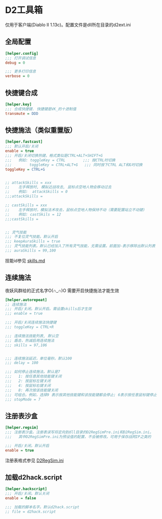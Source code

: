 # D2工具箱

仅用于客户端(Diablo II 1.13c)。配置文件是dll所在目录的d2ext.ini

## 全局配置

``` ini
[helper.config]
;;; 打开调试信息
debug = 0

;;; 更多打印信息
verbose = 0
```

## 快捷键合成

``` ini
[helper.key]
;;; 合成快捷键. 快捷键是VK_的十进制值
transmute = DDD
```

## 快捷施法（类似重置版）

``` ini
[helper.fastcast]
;;; 默认开启/关闭
enable = true
;;; 开启/关闭切换热键。格式类似是CTRL+ALT+SHIFT+G
;;;   例如: toggleKey = CTRL        ;;; 按CTRL时切换
;;;        toggleKey = CTRL+ALT+G   ;;; 同时按下CTRL ALT和G时切换
toggleKey = CTRL+G


;; attackSkills = xxx
;;    左手释放时, 模拟近战攻击, 鼠标点空地人物会移动过去
;;    例如:  attackSkills = 0
;;;attackSkills =

;; castSkills = xxx
;;    左手释放时，模拟法术攻击，鼠标点空地人物保持不动（需要配置站立不动键)
;;    例如: castSkils = 12
;;;castSkills =


;; 灵气技能
;;; 不复位灵气技能。默认开启
;;; keepAuraSkills = true
;;; 灵气技能列表。默认已经加入了所有灵气技能，无需设置。前面加-表示移除出默认列表
;;; auraSkills = 99,100


```
技能id参见 [skills.md](https://github.com/dabeibao/d2helper/blob/main/examples/skills.md)

## 连续施法
夜妖风群给的正式名字O(∩_∩)O
需要开启快捷施法才能生效

``` ini
[helper.autorepeat]
;; 连续施法
;;; 开启/关闭。默认开启。需设置skills后才生效
;;; enable = true

;;; 开启/关闭连续施法快捷键
;;; toggleKey = CTRL+R

;;; 连续施法技能列表, 默认空
;;; 盾击，热诚启用连续施法
;;; skills = 97,106


;;; 连续施法延迟，单位毫秒。默认100
;;; delay = 100

;;; 如何停止连续施法。默认是7
;;;   1: 按任意其他技能键关闭
;;;   2: 按鼠标左键关闭
;;;   4: 按鼠标右键关闭
;;;   8: 再次按该技能键关闭
;;; 可组合。例如，选择9 表示按其他技能键和该技能键都会停止; 6表示按任意鼠标键停止
;;; stopMode = 7
```


## 注册表沙盒

``` ini
[helper.regsim]
;;; 注册表沙盒。注册表读写将定向到dll目录的D2RegSimPre.ini和D2RegSim.ini。
;;;   其中D2RegSimPre.ini为预设值的配置，不会被修改。可用于保存战网IP之类的

;;; 开启/关闭。默认开启
enable = true
```
注册表格式参见
   [D2RegSim.ini](https://github.com/dabeibao/d2helper/blob/main/examples/D2RegSim.ini)

## 加载d2hack.script

``` ini
[helper.hackscript]
;;; 开启/关闭。默认关闭
enable = false

;;; 加载的脚本名字。默认d2hack.script
;; file = d2hack.script
```
